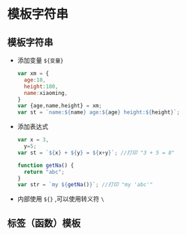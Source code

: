 # 模板字符串

## 模板字符串

  - 添加变量 `${变量}`

    ```js
    var xm = {
      age:18,
      height:180,
      name:xiaoming,
    }
    var {age,name,height} = xm;
    var st = `name:${name} age:${age} height:${height}`;
    ```

  - 添加表达式

    ```js
    var x = 3,
      y=5;
    var st = `${x} + ${y} = ${x+y}`; //打印 "3 + 5 = 8"

    function getNa() {
      return "abc";
    }
    var str = `my ${getNa()}`; //打印 "my 'abc'"
    ```

  - 内部使用  `${}` ,可以使用转义符 `\`

## 标签（函数）模板
